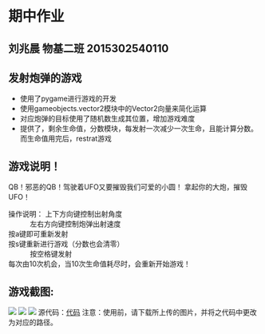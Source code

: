 # 期中作业
## 刘兆晨 物基二班 2015302540110
## 发射炮弹的游戏
- 使用了pygame进行游戏的开发
- 使用gameobjects.vector2模块中的Vector2向量来简化运算  
- 对应炮弹的目标使用了随机数生成其位置，增加游戏难度  
- 提供了，剩余生命值，分数模块，每发射一次减少一次生命，且能计算分数。而生命值用完后，restrat游戏
## 游戏说明！
QB！邪恶的QB！驾驶着UFO又要摧毁我们可爱的小圆！
拿起你的大炮，摧毁UFO！  

操作说明：   上下方向键控制出射角度  
            左右方向键控制炮弹出射速度  
            按a键即可重新发射  
            按s键重新进行游戏（分数也会清零）  
            按空格键发射  
            每次由10次机会，当10次生命值耗尽时，会重新开始游戏！
## 游戏截图:
![](https://github.com/liuzhaochen/compuational_physics_N2015302540110/blob/master/Midterm/3.png)
![](https://github.com/liuzhaochen/compuational_physics_N2015302540110/blob/master/Midterm/1.png)
![](https://github.com/liuzhaochen/compuational_physics_N2015302540110/blob/master/Midterm/2.png)
源代码：[代码](https://raw.githubusercontent.com/liuzhaochen/compuational_physics_N2015302540110/master/Midterm/Game.py)
注意：使用前，请下载所上传的图片，并将之代码中更改为对应的路径。
